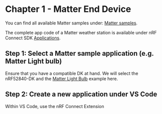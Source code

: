 # Chapter 1 - Matter End Device
You can find all available Matter samples under: [Matter samples](https://developer.nordicsemi.com/nRF_Connect_SDK/doc/2.3.0/nrf/samples/matter.html).

The complete app code of a Matter weather station is available under nRF Connect SDK [Applications](https://developer.nordicsemi.com/nRF_Connect_SDK/doc/2.3.0/nrf/applications/matter_weather_station/README.html).

## Step 1: Select a Matter sample application (e.g. Matter Light bulb)

Ensure that you have a compatible DK at hand. We will select the nRF52840-DK and the [Matter Light Bulb](https://developer.nordicsemi.com/nRF_Connect_SDK/doc/2.3.0/nrf/samples/matter/light_bulb/README.html) example here.

## Step 2: Create a new application under VS Code

Within VS Code, use the nRF Connect Extension
